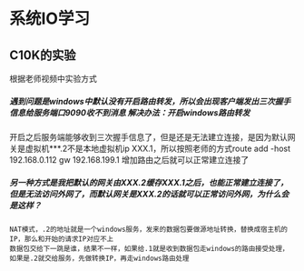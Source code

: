 # 系统IO学习 

## C10K的实验

根据老师视频中实验方式  

##### 遇到问题是windows中默认没有开启路由转发，所以会出现客户端发出三次握手信息给服务端口9090收不到消息  解决办法：开启windows路由转发

开启之后服务端能够收到三次握手信息了，但是还是无法建立连接，是因为默认网关是虚拟机***.2不是本地虚拟机ip   XXX.1，所以按照老师的方式route add -host 192.168.0.112 gw 192.168.199.1 增加路由之后就可以正常建立连接了   

##### 另一种方式是我把默认的网关由XXX.2缓存XXX.1之后，也能正常建立连接了，但是无法访问外网了，而默认网关是XXX.2的话就可以正常访问外网，为什么会是这样？

```
NAT模式，.2的地址就是一个windows服务，发来的数据包要做源地址转换，替换成宿主机的IP，那么和开始的请求IP对应不上
数据包交给下一跳是谁，结果不一样，如果给.1就是收到数据包走windows的路由接受处理，如果是.2就交给服务，先做转换IP，再走windows路由处理
```

